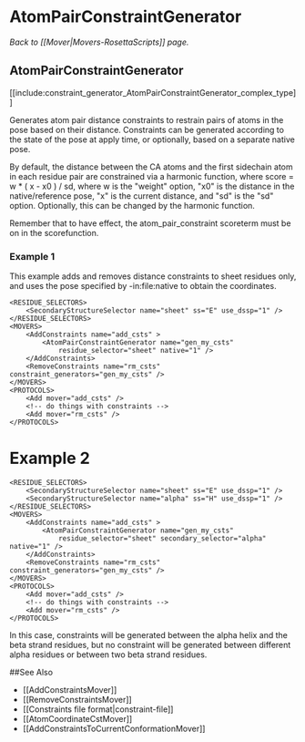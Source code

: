 # AtomPairConstraintGenerator
*Back to [[Mover|Movers-RosettaScripts]] page.*
## AtomPairConstraintGenerator

[[include:constraint_generator_AtomPairConstraintGenerator_complex_type]]

Generates atom pair distance constraints to restrain pairs of atoms in the pose based on their distance. Constraints can be generated according to the state of the pose at apply time, or optionally, based on a separate native pose.

By default, the distance between the CA atoms and the first sidechain atom in each residue pair are constrained via a harmonic function, where score = w * ( x - x0 ) / sd, where w is the "weight" option, "x0" is the distance in the native/reference pose, "x" is the current distance, and "sd" is the "sd" option. Optionally, this can be changed by the harmonic function.

Remember that to have effect, the atom_pair_constraint scoreterm must be on in the scorefunction.


### Example 1

This example adds and removes distance constraints to sheet residues only, and uses the pose specified by -in:file:native to obtain the coordinates.

```
<RESIDUE_SELECTORS>
    <SecondaryStructureSelector name="sheet" ss="E" use_dssp="1" />
</RESIDUE_SELECTORS>
<MOVERS>
    <AddConstraints name="add_csts" >
        <AtomPairConstraintGenerator name="gen_my_csts"
            residue_selector="sheet" native="1" />
    </AddConstraints>
    <RemoveConstraints name="rm_csts" constraint_generators="gen_my_csts" />
</MOVERS>
<PROTOCOLS>
    <Add mover="add_csts" />
    <!-- do things with constraints -->
    <Add mover="rm_csts" />
</PROTOCOLS>
```

# Example 2

```
<RESIDUE_SELECTORS>
    <SecondaryStructureSelector name="sheet" ss="E" use_dssp="1" />
    <SecondaryStructureSelector name="alpha" ss="H" use_dssp="1" />
</RESIDUE_SELECTORS>
<MOVERS>
    <AddConstraints name="add_csts" >
        <AtomPairConstraintGenerator name="gen_my_csts"
            residue_selector="sheet" secondary_selector="alpha" native="1" />
    </AddConstraints>
    <RemoveConstraints name="rm_csts" constraint_generators="gen_my_csts" />
</MOVERS>
<PROTOCOLS>
    <Add mover="add_csts" />
    <!-- do things with constraints -->
    <Add mover="rm_csts" />
</PROTOCOLS>
```

In this case, constraints will be generated between the alpha helix and the beta strand residues, but no constraint will be generated between different alpha residues or between two beta strand residues.

##See Also

* [[AddConstraintsMover]]
* [[RemoveConstraintsMover]]
* [[Constraints file format|constraint-file]]
* [[AtomCoordinateCstMover]]
* [[AddConstraintsToCurrentConformationMover]]

